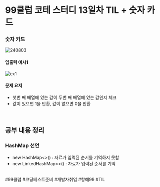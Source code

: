 # 99클럽 코테 스터디 13일차 TIL + 숫자 카드

### 숫자 카드

![240803](https://github.com/user-attachments/assets/b7a463b0-2e84-4790-9d9c-a44b016e4e9f)

#### 입출력 예시1

![ex1](https://github.com/user-attachments/assets/f0de9087-7a65-403a-970d-02e3032de699)

#### 문제 요지
- 첫번 째 배열에 있는 값이 두번 째 배열에 있는 값인지 체크
- 값이 있으면 1을 반환, 값이 없으면 0을 반환

<br>

## 공부 내용 정리

### HashMap 선언
- new HashMap<>() : 자료가 입력된 순서를 기억하지 못함
- new LinkedHashMap<>() : 자료가 입력된 순서를 기억

<br>
#99클럽 #코딩테스트준비 #개발자취업 #항해99 #TIL
